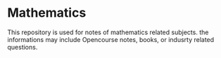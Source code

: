 # Mathematics
This repository is used for notes of mathematics related subjects.
the informations may include Opencourse notes, books, or indusrty related questions. 
